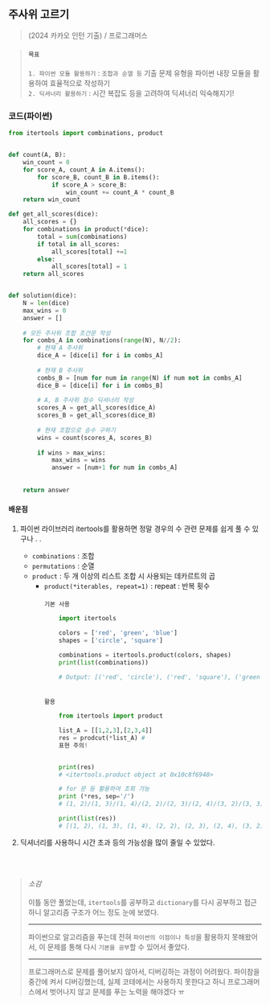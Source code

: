 ## 주사위 고르기 
> (2024 카카오 인턴 기출) / 프로그래머스

> #### `목표`  
> `1. 파이썬 모듈 활용하기` : `조합과 순열 등` 기출 문제 유형을 파이썬 내장 모듈을 활용하여 효율적으로 작성하기<br>
> `2. 딕셔너리 활용하기` : 시간 복잡도 등을 고려하여 딕셔너리 익숙해지기!


### 코드(파이썬)
``` python
from itertools import combinations, product


def count(A, B):
    win_count = 0
    for score_A, count_A in A.items():
        for score_B, count_B in B.items():
            if score_A > score_B:
                win_count += count_A * count_B
    return win_count

def get_all_scores(dice):
    all_scores = {}
    for combinations in product(*dice):
        total = sum(combinations)
        if total in all_scores:
            all_scores[total] +=1
        else:
            all_scores[total] = 1
    return all_scores


def solution(dice):
    N = len(dice)
    max_wins = 0
    answer = []
    
    # 모든 주사위 조합 조건문 작성
    for combs_A in combinations(range(N), N//2):
        # 현재 A 주사위
        dice_A = [dice[i] for i in combs_A]
        
        # 현재 B 주사위
        combs_B = [num for num in range(N) if num not in combs_A]
        dice_B = [dice[i] for i in combs_B]
        
        # A, B 주사위 점수 딕셔너리 작성
        scores_A = get_all_scores(dice_A)
        scores_B = get_all_scores(dice_B)
        
        # 현재 조합으로 승수 구하기
        wins = count(scores_A, scores_B)
        
        if wins > max_wins:
            max_wins = wins
            answer = [num+1 for num in combs_A]
        
    
    return answer

 ```

#### 배운점
1. 파이썬 라이브러리 itertools를 활용하면 정말 경우의 수 관련 문제를 쉽게 풀 수 있구나 . .  
    - `combinations` : 조합
    - `permutations` : 순열 
    - `product` : 두 개 이상의 리스트 조합 시 사용되는 데카르트의 곱  
        - `product(*iterables, repeat=1)` : repeat : 반복 횟수 <br>   
            `기본 사용`
            ```python
                import itertools

                colors = ['red', 'green', 'blue']
                shapes = ['circle', 'square']

                combinations = itertools.product(colors, shapes)
                print(list(combinations))
                
                # Output: [('red', 'circle'), ('red', 'square'), ('green', 'circle'), ('green', 'square'), ('blue', 'circle'), ('blue', 'square')]

            ```
            <br>`활용`
            ``` python 
                from itertools import product

                list_A = [[1,2,3],[2,3,4]]
                res = prodcut(*list_A) # 
                표현 주의!


                print(res)
                # <itertools.product object at 0x10c8f6940>
            
                # for 문 등 활용하여 조회 가능
                print (*res, sep='/')
                # (1, 2)/(1, 3)/(1, 4)/(2, 2)/(2, 3)/(2, 4)/(3, 2)/(3, 3)/(3, 4)

                print(list(res))
                # [(1, 2), (1, 3), (1, 4), (2, 2), (2, 3), (2, 4), (3, 2), (3, 3), (3, 4)]

            ```

2. 딕셔너리를 사용하니 시간 초과 등의 가능성을 많이 줄일 수 있었다.

<br><br>

> *소감* <br><br>
> 이틀 동안 풀었는데, `itertools`를 공부하고 `dictionary`를 다시 공부하고 접근하니 알고리즘 구조가 어느 정도 눈에 보였다. <br><hr>
> 파이썬으로 알고리즘을 푸는데 전혀 `파이썬의 이점이나 특성`을 활용하지 못해왔어서, 이 문제를 통해 다시 `기본을 공부`할 수 있어서 좋았다.<br><hr>
> 프로그래머스로 문제를 풀어보지 않아서, 디버깅하는 과정이 어려웠다. 파이참을 중간에 켜서 디버깅했는데, 실제 코테에서는 사용하지 못한다고 하니 프로그래머스에서 벗어나지 않고 문제를 푸는 노력을 해야겠다 ㅠ
